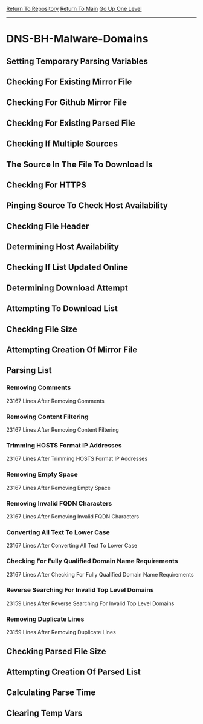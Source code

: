 [Return To Repository](https://github.com/deathbybandaid/piholeparser/)
[Return To Main](https://github.com/deathbybandaid/piholeparser/blob/master/RecentRunLogs/Mainlog.md)
[Go Up One Level](https://github.com/deathbybandaid/piholeparser/blob/master/RecentRunLogs/TopLevelScripts/30-Processing-External-Blacklists.md)
____________________________________
# DNS-BH-Malware-Domains
## Setting Temporary Parsing Variables
## Checking For Existing Mirror File
## Checking For Github Mirror File
## Checking For Existing Parsed File
## Checking If Multiple Sources
## The Source In The File To Download Is
## Checking For HTTPS
## Pinging Source To Check Host Availability
## Checking File Header
## Determining Host Availability
## Checking If List Updated Online
## Determining Download Attempt
## Attempting To Download List
## Checking File Size
## Attempting Creation Of Mirror File
## Parsing List
### Removing Comments
23167 Lines After Removing Comments
### Removing Content Filtering
23167 Lines After Removing Content Filtering
### Trimming HOSTS Format IP Addresses
23167 Lines After Trimming HOSTS Format IP Addresses
### Removing Empty Space
23167 Lines After Removing Empty Space
### Removing Invalid FQDN Characters
23167 Lines After Removing Invalid FQDN Characters
### Converting All Text To Lower Case
23167 Lines After Converting All Text To Lower Case
### Checking For Fully Qualified Domain Name Requirements
23167 Lines After Checking For Fully Qualified Domain Name Requirements
### Reverse Searching For Invalid Top Level Domains
23159 Lines After Reverse Searching For Invalid Top Level Domains
### Removing Duplicate Lines
23159 Lines After Removing Duplicate Lines
## Checking Parsed File Size
## Attempting Creation Of Parsed List
## Calculating Parse Time
## Clearing Temp Vars
